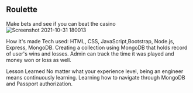 ## Roulette

Make bets and see if you can beat the casino
![Screenshot 2021-10-31 180013](https://user-images.githubusercontent.com/88953222/139602590-edc7f633-c373-40d9-ab43-a096a7bf4697.png)

How it's made Tech used: HTML, CSS, JavaScript,Bootstrap, Node.js, Express, MongoDB. Creating a collection using MongoDB that holds record of user's wins and losses. Admin can track the time it was played and money won or loss as well.

Lesson Learned No matter what your experience level, being an engineer means continuously learning. Learning how to navigate through MongoDB and Passport authorization.
